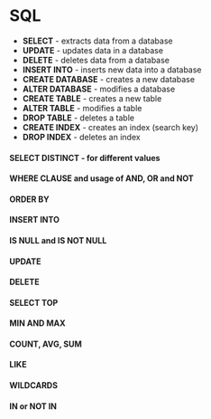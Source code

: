 # SQL

* **SELECT** - extracts data from a database
* **UPDATE** - updates data in a database
* **DELETE** - deletes data from a database
* **INSERT INTO** - inserts new data into a database
* **CREATE DATABASE** - creates a new database
* **ALTER DATABASE** - modifies a database
* **CREATE TABLE** - creates a new table
* **ALTER TABLE** - modifies a table
* **DROP TABLE** - deletes a table
* **CREATE INDEX** - creates an index (search key)
* **DROP INDEX** - deletes an index

#### SELECT DISTINCT - for different values
#### WHERE CLAUSE and usage of AND, OR and NOT
#### ORDER BY
#### INSERT INTO
#### IS NULL and IS NOT NULL
#### UPDATE
#### DELETE
#### SELECT TOP
#### MIN AND MAX
#### COUNT, AVG, SUM
#### LIKE
#### WILDCARDS
#### IN or NOT IN
#### 
